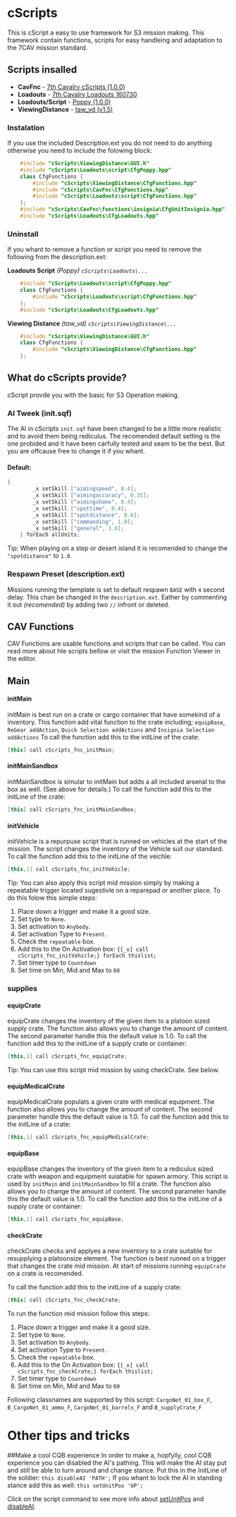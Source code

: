 # cScripts
This is cScript a easy to use framework for S3 mission making. This framework contain functions, scripts for easy handleing and adaptation to the 7CAV mission standard.

## Scripts insalled
- **CavFnc**                    -   <a href="https://7cav.us/">7th Cavalry cScripts (1.0.0)</a>
- **Loadouts**                  -   <a href="https://7cav.us/">7th Cavalry Loadouts 160730</a>
- **Loadouts/Script**           -   <a href="https://github.com/BaerMitUmlaut/Poppy">Poppy (1.0.0)</a>
- **ViewingDistance**           -   <a href="http://www.armaholic.com/page.php?id=19751">taw_vd (v1.5)</a>

### Instalation
If you use the included Description.ext you do not need to do anything otherwise you need to include the folowing block:
``` c++
    #include "cScripts\ViewingDistance\GUI.h"
    #include "cScripts\Loadouts\script\CfgPoppy.hpp"
    class CfgFunctions {
        #include "cScripts\ViewingDistance\CfgFunctions.hpp"
        #include "cScripts\CavFnc\CfgFunctions.hpp"
        #include "cScripts\Loadouts\script\CfgFunctions.hpp"
    };
    #include "cScripts\CavFnc\functions\insignia\CfgUnitInsignia.hpp"
    #include "cScripts\Loadouts\CfgLoadouts.hpp"
```

### Uninstall
If you whant to remove a function or script you need to remove the following from the description.ext:

**Loadouts Script** *(Poppy) `cScripts\Loadouts\...`*
``` c++
    #include "cScripts\Loadouts\script\CfgPoppy.hpp"
    class CfgFunctions {
        #include "cScripts\Loadouts\script\CfgFunctions.hpp"
    };
    #include "cScripts\Loadouts\CfgLoadouts.hpp"
```

**Viewing Distance** *(taw_vd) `cScripts\ViewingDistance\...`*
``` c++
    #include "cScripts\ViewingDistance\GUI.h"
    class CfgFunctions {
        #include "cScripts\ViewingDistance\CfgFunctions.hpp"
    };
```
## What do cScripts provide?
cScript provde you with the basic for S3 Operation making.
### AI Tweek (init.sqf)
The AI in cScripts `init.sqf` have been changed to be a little more realistic and to avoid them being rediculus. The recomended default setting is the one probided and it have been carfully tested and seam to be the best. But you are offcause free to change it if you whant.
#### Default:
``` c++
{
        _x setSkill ["aimingspeed", 0.4];
        _x setSkill ["aimingaccuracy", 0.35];
        _x setSkill ["aimingshake", 0.4];
        _x setSkill ["spottime", 0.4];
        _x setSkill ["spotdistance", 0.6];
        _x setSkill ["commanding", 1.0];
        _x setSkill ["general", 1.0];
    } forEach allUnits;
```
Tip:
When playing on a step or desert island it is recomended to change the `"spotdistance"` to `1.0`.

### Respawn Preset (description.ext)
Missions running the template is set to default respawn `BASE` with `4` second delay. This chan be changed in the `description.ext`. Eather by commenting it out *(recomended)* by adding two `//` infront or deleted.

## CAV Functions
CAV Functions are usable functions and scripts that can be called. You can read more about hte scripts bellow or visit the mission Function Viewer in the editor.

## Main
#### initMain
initMain is best run on a crate or cargo container that have somekind of a inventory. This function add vital function to the crate including; `equipBase`, `ReGear addAction`, `Quick Selection addActions` and `Insignia Selection addActions`
To call the function add this to the initLine of the crate:
``` c++
[this] call cScripts_fnc_initMain;
````
#### initMainSandbox
initMainSandbox is simular to initMain but adds a all included arsenal to the box as well. (See above for details.)
To call the function add this to the initLine of the crate:
``` c++
[this] call cScripts_fnc_initMainSandbox;
````

#### initVehicle
initVehicle is a repurpuse script that is runned on vehicles at the start of the mission. The script changes the inventory of the Vehicle suit our standard.
To call the function add this to the initLine of the veichle:
``` c++
[this,1] call cScripts_fnc_initVehicle;
```
Tip:
You can also apply this script mid mission simply by making a repeatable trigger located sugestivle on a reparepad or another place.
To do this folow this simple steps:

1. Place down a trigger and make it a good size.
2. Set type to `None`.
3. Set activation to `Anybody`.
4. Set activation Type to `Present`.
5. Check the `repeatable` box.
6. Add this to the On Activation box: `{[_x] call cScripts_fnc_initVehicle;} forEach thislist;`
7. Set timer type to `Countdown`
8. Set time on Min, Mid and Max to `60`

### supplies

#### equipCrate
equipCrate changes the inventory of the given item to a platoon sized supply crate. The function also allows you to change the amount of content. The second parameter handle this the default value is 1.0.
To call the function add this to the initLine of a supply crate  or container:
``` c++
[this,1] call cScripts_fnc_equipCrate;
```
Tip:
You can use this script mid mission by using checkCrate. See below.

#### equipMedicalCrate
equipMedicalCrate populats a given crate with medical equipment. The function also allows you to change the amount of content. The second parameter handle this the default value is 1.0.
To call the function add this to the initLine of a crate:
``` c++
[this,1] call cScripts_fnc_equipMedicalCrate;
```

#### equipBase
equipBase changes the inventory of the given item to a rediculus sized crate with weapon and equipment suiatable for spawn armory. This script is used by `initMain` and `initMainSandbox` to fill a crate. The function also allows you to change the amount of content. The second parameter handle this the default value is 1.0.
To call the function add this to the initLine of a supply crate  or container:
``` c++
[this,1] call cScripts_fnc_equipBase;
```

#### checkCrate
checkCrate checks and applyes a new inventory to a crate suitable for resupplying a platoonsize element. The function is best runned on a trigger that changes the crate mid mission. At start of missions running `equipCrate` on a crate is recomended.

To call the function add this to the initLine of a supply crate:
``` c++
[this] call cScripts_fnc_checkCrate;
```

To run the function mid mission follow this steps:

1. Place down a trigger and make it a good size.
2. Set type to `None`.
3. Set activation to `Anybody`.
4. Set activation Type to `Present`.
5. Check the `repeatable` box.
6. Add this to the On Activation box: `{[_x] call cScripts_fnc_checkCrate;} forEach thislist;`
7. Set timer type to `Countdown`
8. Set time on Min, Mid and Max to `60`

Following classnames are supported by this script:
`CargoNet_01_box_F`, `B_CargoNet_01_ammo_F`, `CargoNet_01_barrels_F` and `B_supplyCrate_F`

# Other tips and tricks
##Make a cool CQB experience
In order to make a, hopfylly, cool CQB experience you can disabled the AI's pathing. This will make the AI stay put and still be able to turn around and change stance.
Put this in the InitLine of the soldier: `this disableAI 'PATH';`
If you whant to lock the AI in standing stance add this as well: `this setUnitPos 'UP';`

Click on the script command to see more info about [setUnitPos](https://community.bistudio.com/wiki/setUnitPos) and [disableAI](https://community.bistudio.com/wiki/disableAI).

